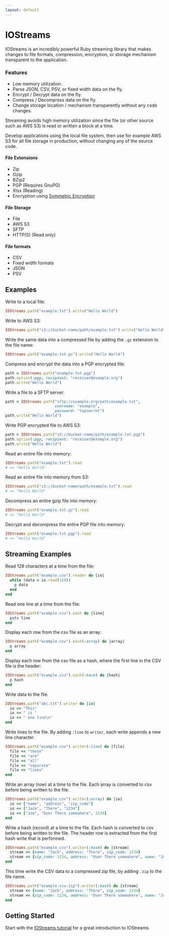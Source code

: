 ```yaml
---
layout: default
---
```


# IOStreams

IOStreams is an incredibly powerful Ruby streaming library that makes changes to file formats, compression, encryption, 
or storage mechanism transparent to the application.

### Features

* Low memory utilization.
* Parse JSON, CSV, PSV, or fixed width data on the fly.
* Encrypt / Decrypt data on the fly.
* Compress / Decompress data on the fly.
* Change storage location / mechanism transparently without any code changes.  

Streaming avoids high memory utilization since the file (or other source such as AWS S3) is read 
or written a block at a time.

Develop applications using the local file system, then use for example AWS S3 for all file
storage in production, without changing any of the source code.

#### File Extensions
* Zip
* Gzip
* BZip2
* PGP (Requires GnuPG)
* Xlsx (Reading)
* Encryption using [Symmetric Encryption](https://encryption.rocketjob.io/)

#### File Storage
* File
* AWS S3
* SFTP
* HTTP(S) (Read only)

#### File formats
* CSV
* Fixed width formats
* JSON
* PSV

## Examples

Write to a local file:

~~~ruby
IOStreams.path("example.txt").write("Hello World")
~~~

Write to AWS S3: 

~~~ruby
IOStreams.path("s3://bucket-name/path/example.txt").write("Hello World")
~~~

Write the same data into a compressed file by adding the `.gz` extension to the file name:

~~~ruby
IOStreams.path("example.txt.gz").write("Hello World")
~~~

Compress and encrypt the data into a PGP encrypted file: 

~~~ruby
path = IOStreams.path("example.txt.pgp")
path.option(:pgp, recipient: "receiver@example.org")
path.write("Hello World")
~~~

Write a file to a SFTP server: 

~~~ruby
path = IOStreams.path("sftp://example.org/path/example.txt", 
                      username: "example", 
                      password: "topsecret")
path.write("Hello World")
~~~

Write PGP encrypted file to AWS S3: 

~~~ruby
path = IOStreams.path("s3://bucket-name/path/example.txt.pgp")
path.option(:pgp, recipient: "receiver@example.org")
path.write("Hello World")
~~~

Read an entire file into memory:

~~~ruby
IOStreams.path("example.txt").read
# => "Hello World"
~~~

Read an entire file into memory from S3:

~~~ruby
IOStreams.path("s3://bucket-name/path/example.txt").read
# => "Hello World"
~~~

Decompress an entire gzip file into memory:

~~~ruby
IOStreams.path("example.txt.gz").read
# => "Hello World"
~~~

Decrypt and decompress the entire PGP file into memory:

~~~ruby
IOStreams.path("example.txt.pgp").read
# => "Hello World"
~~~

## Streaming Examples

Read 128 characters at a time from the file:
~~~ruby
IOStreams.path("example.csv").reader do |io|
  while (data = io.read(128))
    p data 
  end
end
~~~

Read one line at a time from the file:
~~~ruby
IOStreams.path("example.csv").each do |line|
  puts line
end
~~~

Display each row from the csv file as an array:
~~~ruby
IOStreams.path("example.csv").each(:array) do |array|
  p array
end
~~~

Display each row from the csv file as a hash, where the first line in the CSV file is the header:
~~~ruby
IOStreams.path("example.csv").each(:hash) do |hash|
  p hash
end
~~~

Write data to the file.
~~~ruby
IOStreams.path("abc.txt").writer do |io|
  io << "This"
  io << " is "
  io << " one line\n"
end
~~~

Write lines to the file. By adding `:line` to `writer`, each write appends a new line character. 
~~~ruby
IOStreams.path("example.csv").writer(:line) do |file|
  file << "these"
  file << "are"
  file << "all"
  file << "separate"
  file << "lines"
end
~~~

Write an array (row) at a time to the file.
Each array is converted to csv before being written to the file.

~~~ruby
IOStreams.path("example.csv").writer(:array) do |io|
  io << ["name", "address", "zip_code"]
  io << ["Jack", "There", "1234"]
  io << ["Joe", "Over There somewhere", 1234]
end
~~~

Write a hash (record) at a time to the file.
Each hash is converted to csv before being written to the file.
The header row is extracted from the first hash write that is performed. 

~~~ruby
IOStreams.path("example.csv").writer(:hash) do |stream|
  stream << {name: "Jack", address: "There", zip_code: 1234}
  stream << {zip_code: 1234, address: "Over There somewhere", name: "Joe"}
end
~~~

This time write the CSV data to a compressed zip file, by adding `.zip` to the file name.

~~~ruby
IOStreams.path("example.csv.zip").writer(:hash) do |stream|
  stream << {name: "Jack", address: "There", zip_code: 1234}
  stream << {zip_code: 1234, address: "Over There somewhere", name: "Joe"}
end
~~~

## Getting Started

Start with the [IOStreams tutorial](tutorial) for a great introduction to IOStreams.
